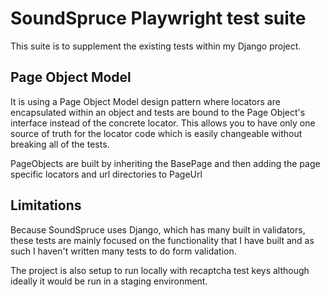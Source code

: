 # SoundSpruce Playwright test suite
This suite is to supplement the existing tests within my Django project.
## Page Object Model
It is using a Page Object Model design pattern where locators are encapsulated within an object and tests are bound to the Page Object's interface instead of the concrete locator.
This allows you to have only one source of truth for the locator code which is easily changeable without breaking all of the tests.

PageObjects are built by inheriting the BasePage and then adding the page specific locators and url directories to PageUrl
## Limitations
Because SoundSpruce uses Django, which has many built in validators, these tests are mainly focused on the functionality that I have built and as such I haven't written many tests to do form validation.

The project is also setup to run locally with recaptcha test keys although ideally it would be run in a staging environment.
